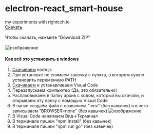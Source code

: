 # electron-react_smart-house
my experiments with rightech.io<br/>
[Скачать](https://youtu.be/dQw4w9WgXcQ)<br/>
<br/>
Чтобы скачать, нажмите "Download ZIP"<br/>
<br/>
![изображение](https://user-images.githubusercontent.com/52961821/132899361-d6e0ee49-207f-4a54-97f9-08dd49ad6c85.png)
#### Как всё это установить в windows
1. [Скачиваем](https://nodejs.org/ru/) node.js
2. При установке не снимаем галочку с пункта, в котором нужно установить переменную PATH
3. [Скачиваем](https://code.visualstudio.com/) и устанавливаем Visual Code
4. Перезапускаем компьютер (Да, это обязательно)
5. Распаковываем в папку архив с кодом, который вы скачали, и открываем эту папку с помощью Visual Code
6. В папке создаём файл с названием ".env" (без кавычек) и в него записываем "BROWSER=none" (без кавычек)
![изображение](https://user-images.githubusercontent.com/52961821/132913822-ef017cf3-422e-4ee2-854c-c42857f87f24.png)<br/>
7. В Visual Code нажимаем Вид->Терминал
8. В терминале пишем "npm install" (без кавычек)
9. В терминале пишем "npm run go" (без кавычек)

